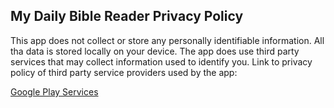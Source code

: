 ## My Daily Bible Reader Privacy Policy

This app does not collect or store any personally identifiable information. All tha data is stored locally on your device. The app does use third party services that may collect information used to identify you. Link to privacy policy of third party service providers used by the app:

[Google Play Services](https://policies.google.com/privacy)
